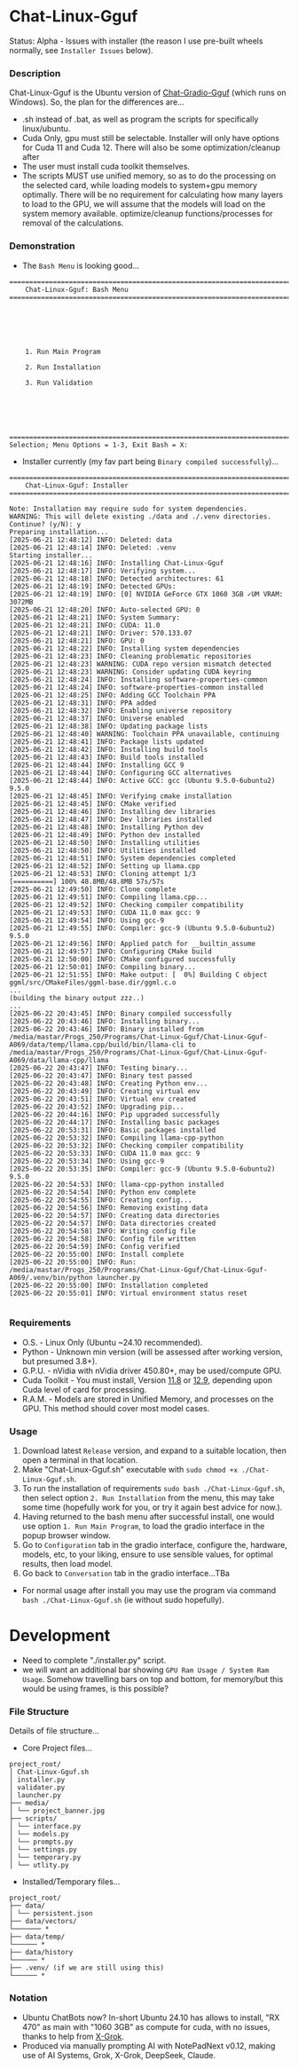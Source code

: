 # Chat-Linux-Gguf
Status: Alpha - Issues with installer (the reason I use pre-built wheels normally, see `Installer Issues` below).

### Description
Chat-Linux-Gguf is the Ubuntu version of [Chat-Gradio-Gguf](https://github.com/wiseman-timelord/Chat-Gradio-Gguf) (which runs on Windows). So, the plan for the differences are...
- .sh instead of .bat, as well as program the scripts for specifically linux/ubuntu.
- Cuda Only, gpu must still be selectable. Installer will only have options for Cuda 11 and Cuda 12. There will also be some optimization/cleanup after
- The user must install cuda toolkit themselves.
- The scripts MUST use unified memory, so as to do the processing on the selected card, while loading models to system+gpu memory optimally. There will be no requirement for calculating how many layers to load to the GPU, we will assume that the models will load on the system memory available. optimize/cleanup functions/processes for removal of the calculations.

### Demonstration
- The `Bash Menu` is looking good...
```
===============================================================================
    Chat-Linux-Gguf: Bash Menu
===============================================================================






    1. Run Main Program

    2. Run Installation

    3. Run Validation






===============================================================================
Selection; Menu Options = 1-3, Exit Bash = X: 

```
- Installer currently (my fav part being `Binary compiled successfully`)...
```
===============================================================================
    Chat-Linux-Gguf: Installer
===============================================================================

Note: Installation may require sudo for system dependencies.
WARNING: This will delete existing ./data and ./.venv directories.
Continue? (y/N): y
Preparing installation...
[2025-06-21 12:48:12] INFO: Deleted: data
[2025-06-21 12:48:14] INFO: Deleted: .venv
Starting installer...
[2025-06-21 12:48:16] INFO: Installing Chat-Linux-Gguf
[2025-06-21 12:48:17] INFO: Verifying system...
[2025-06-21 12:48:18] INFO: Detected architectures: 61
[2025-06-21 12:48:19] INFO: Detected GPUs:
[2025-06-21 12:48:19] INFO: [0] NVIDIA GeForce GTX 1060 3GB ✓UM VRAM: 3072MB
[2025-06-21 12:48:20] INFO: Auto-selected GPU: 0
[2025-06-21 12:48:21] INFO: System Summary:
[2025-06-21 12:48:21] INFO: CUDA: 11.0
[2025-06-21 12:48:21] INFO: Driver: 570.133.07
[2025-06-21 12:48:21] INFO: GPU: 0
[2025-06-21 12:48:22] INFO: Installing system dependencies
[2025-06-21 12:48:23] INFO: Cleaning problematic repositories
[2025-06-21 12:48:23] WARNING: CUDA repo version mismatch detected
[2025-06-21 12:48:23] WARNING: Consider updating CUDA keyring
[2025-06-21 12:48:24] INFO: Installing software-properties-common
[2025-06-21 12:48:24] INFO: software-properties-common installed
[2025-06-21 12:48:25] INFO: Adding GCC Toolchain PPA
[2025-06-21 12:48:31] INFO: PPA added
[2025-06-21 12:48:32] INFO: Enabling universe repository
[2025-06-21 12:48:37] INFO: Universe enabled
[2025-06-21 12:48:38] INFO: Updating package lists
[2025-06-21 12:48:40] WARNING: Toolchain PPA unavailable, continuing
[2025-06-21 12:48:41] INFO: Package lists updated
[2025-06-21 12:48:42] INFO: Installing build tools
[2025-06-21 12:48:43] INFO: Build tools installed
[2025-06-21 12:48:44] INFO: Installing GCC 9
[2025-06-21 12:48:44] INFO: Configuring GCC alternatives
[2025-06-21 12:48:44] INFO: Active GCC: gcc (Ubuntu 9.5.0-6ubuntu2) 9.5.0
[2025-06-21 12:48:45] INFO: Verifying cmake installation
[2025-06-21 12:48:45] INFO: CMake verified
[2025-06-21 12:48:46] INFO: Installing dev libraries
[2025-06-21 12:48:47] INFO: Dev libraries installed
[2025-06-21 12:48:48] INFO: Installing Python dev
[2025-06-21 12:48:49] INFO: Python dev installed
[2025-06-21 12:48:50] INFO: Installing utilities
[2025-06-21 12:48:50] INFO: Utilities installed
[2025-06-21 12:48:51] INFO: System dependencies completed
[2025-06-21 12:48:52] INFO: Setting up llama.cpp
[2025-06-21 12:48:53] INFO: Cloning attempt 1/3
[==========] 100% 48.8MB/48.8MB 57s/57s
[2025-06-21 12:49:50] INFO: Clone complete
[2025-06-21 12:49:51] INFO: Compiling llama.cpp...
[2025-06-21 12:49:52] INFO: Checking compiler compatibility
[2025-06-21 12:49:53] INFO: CUDA 11.0 max gcc: 9
[2025-06-21 12:49:54] INFO: Using gcc-9
[2025-06-21 12:49:55] INFO: Compiler: gcc-9 (Ubuntu 9.5.0-6ubuntu2) 9.5.0
[2025-06-21 12:49:56] INFO: Applied patch for __builtin_assume
[2025-06-21 12:49:57] INFO: Configuring CMake build
[2025-06-21 12:50:00] INFO: CMake configured successfully
[2025-06-21 12:50:01] INFO: Compiling binary...
[2025-06-21 12:51:55] INFO: Make output: [  0%] Building C object ggml/src/CMakeFiles/ggml-base.dir/ggml.c.o
...
(building the binary output zzz..)
...
[2025-06-22 20:43:45] INFO: Binary compiled successfully
[2025-06-22 20:43:46] INFO: Installing binary...
[2025-06-22 20:43:46] INFO: Binary installed from /media/mastar/Progs_250/Programs/Chat-Linux-Gguf/Chat-Linux-Gguf-A069/data/temp/llama.cpp/build/bin/llama-cli to /media/mastar/Progs_250/Programs/Chat-Linux-Gguf/Chat-Linux-Gguf-A069/data/llama-cpp/llama
[2025-06-22 20:43:47] INFO: Testing binary...
[2025-06-22 20:43:47] INFO: Binary test passed
[2025-06-22 20:43:48] INFO: Creating Python env...
[2025-06-22 20:43:49] INFO: Creating virtual env
[2025-06-22 20:43:51] INFO: Virtual env created
[2025-06-22 20:43:52] INFO: Upgrading pip...
[2025-06-22 20:44:16] INFO: Pip upgraded successfully
[2025-06-22 20:44:17] INFO: Installing basic packages
[2025-06-22 20:53:31] INFO: Basic packages installed
[2025-06-22 20:53:32] INFO: Compiling llama-cpp-python
[2025-06-22 20:53:32] INFO: Checking compiler compatibility
[2025-06-22 20:53:33] INFO: CUDA 11.0 max gcc: 9
[2025-06-22 20:53:34] INFO: Using gcc-9
[2025-06-22 20:53:35] INFO: Compiler: gcc-9 (Ubuntu 9.5.0-6ubuntu2) 9.5.0
[2025-06-22 20:54:53] INFO: llama-cpp-python installed
[2025-06-22 20:54:54] INFO: Python env complete
[2025-06-22 20:54:55] INFO: Creating config...
[2025-06-22 20:54:56] INFO: Removing existing data
[2025-06-22 20:54:57] INFO: Creating data directories
[2025-06-22 20:54:57] INFO: Data directories created
[2025-06-22 20:54:58] INFO: Writing config file
[2025-06-22 20:54:58] INFO: Config file written
[2025-06-22 20:54:59] INFO: Config verified
[2025-06-22 20:55:00] INFO: Install complete
[2025-06-22 20:55:00] INFO: Run: /media/mastar/Progs_250/Programs/Chat-Linux-Gguf/Chat-Linux-Gguf-A069/.venv/bin/python launcher.py
[2025-06-22 20:55:00] INFO: Installation completed
[2025-06-22 20:55:01] INFO: Virtual environment status reset


```

### Requirements
- O.S. - Linux Only (Ubuntu ~24.10 recommended).
- Python - Unknown min version (will be assessed after working version, but presumed 3.8+).
- G.P.U. - nVidia with nVidia driver 450.80+, may be used/compute GPU. 
- Cuda Toolkit - You must install, Version [11.8](https://developer.nvidia.com/cuda-11-8-0-download-archive) or [12.9](https://developer.nvidia.com/cuda-12-9-0-download-archive), depending upon Cuda level of card for processing.
- R.A.M. - Models are stored in Unified Memory, and processes on the GPU. This method should cover most model cases.

### Usage
1. Download latest `Release` version, and expand to a suitable location, then open a terminal in that location.
2. Make "Chat-Linux-Gguf.sh" executable with `sudo chmod +x ./Chat-Linux-Gguf.sh`.
3. To run the installation of requirements `sudo bash ./Chat-Linux-Gguf.sh`, then select option `2. Run Installation` from the menu, this may take some time (hopefully work for you, or try it again best advice for now.).
4. Having returned to the bash menu after successful install, one would use option `1. Run Main Program`, to load the gradio interface in the popup browser window.
5. Go to `Configuration` tab in the gradio interface, configure the, hardware, models, etc, to your liking, ensure to use sensible values, for optimal results, then load model.
6. Go back to `Conversation` tab in the gradio interface...TBa
- For normal usage after install you may use the program via command `bash ./Chat-Linux-Gguf.sh` (ie without sudo hopefully).

# Development
- Need to complete "./installer.py" script.
- we will want an additional bar showing `GPU Ram Usage / System Ram Usage`. Somehow travelling bars on top and bottom, for memory/but this would be using frames, is this possible?

### File Structure
Details of file structure...
- Core Project files...
```
project_root/
│ Chat-Linux-Gguf.sh
│ installer.py
│ validater.py
│ launcher.py
├── media/
│ └── project_banner.jpg
├── scripts/
│ └── interface.py
│ └── models.py
│ └── prompts.py
│ └── settings.py
│ └── temporary.py
│ └── utlity.py
```
- Installed/Temporary files...
```
project_root/
├── data/
│ └── persistent.json
├── data/vectors/
└─────── *
├── data/temp/
└────── *
├── data/history
└────── *
├── .venv/ (if we are still using this)
└────── *
```

### Notation
- Ubuntu ChatBots now? In-short Ubuntu 24.10 has allows to install, "RX 470" as main with "1060 3GB" as compute for cuda, with no issues, thanks to help from [X-Grok](www.x.com).
- Produced via manually prompting AI with NotePadNext v0.12, making use of AI Systems, Grok, X-Grok, DeepSeek, Claude.
